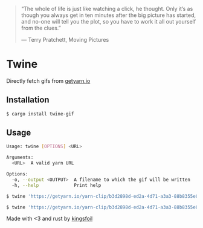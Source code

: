 > “The whole of life is just like watching a click, he thought. Only it’s as though you always get in ten minutes after the big picture has started, and no-one will tell you the plot, so you have to work it all out yourself from the clues.”
> 
> ― Terry Pratchett, Moving Pictures

# Twine

Directly fetch gifs from [getyarn.io](https://getyarn.io)

## Installation

```bash
$ cargo install twine-gif
```

## Usage

```bash
Usage: twine [OPTIONS] <URL>

Arguments:
  <URL>  A valid yarn URL

Options:
  -o, --output <OUTPUT>  A filename to which the gif will be written
  -h, --help             Print help

```

```bash
$ twine 'https://getyarn.io/yarn-clip/b3d2898d-ed2a-4d71-a3a3-88b8355e04a1' > redirect.gif ## redirect to a file

$ twine 'https://getyarn.io/yarn-clip/b3d2898d-ed2a-4d71-a3a3-88b8355e04a1' -o yourfile.gif

```

Made with <3 and rust by [kingsfoil](https://kingsfoil.surge.sh/about.html)